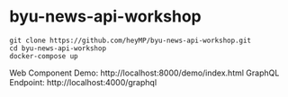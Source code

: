 # byu-news-api-workshop

```
git clone https://github.com/heyMP/byu-news-api-workshop.git
cd byu-news-api-workshop
docker-compose up
```

Web Component Demo: http://localhost:8000/demo/index.html
GraphQL Endpoint: http://localhost:4000/graphql
